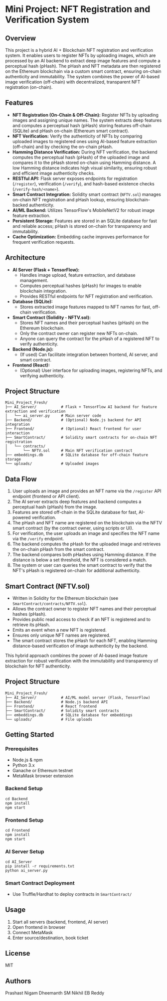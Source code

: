 # Mini Project: NFT Registration and Verification System

## Overview
This project is a hybrid AI + Blockchain NFT registration and verification system. It enables users to register NFTs by uploading images, which are processed by an AI backend to extract deep image features and compute a perceptual hash (pHash). The pHash and NFT metadata are then registered on the Ethereum blockchain via a custom smart contract, ensuring on-chain authenticity and immutability. The system combines the power of AI-based image verification (off-chain) with decentralized, transparent NFT registration (on-chain).

## Features
- **NFT Registration (On-Chain & Off-Chain):** Register NFTs by uploading images and assigning unique names. The system extracts deep features and computes a perceptual hash (pHash)  storing features off-chain (SQLite) and pHash on-chain (Ethereum smart contract).
- **NFT Verification:** Verify the authenticity of NFTs by comparing uploaded images to registered ones using AI-based feature extraction (off-chain) and by checking the on-chain pHash.
- **Hamming Distance Verification:** During NFT verification, the backend computes the perceptual hash (pHash) of the uploaded image and compares it to the pHash stored on-chain using Hamming distance. A low Hamming distance indicates high visual similarity, ensuring robust and efficient image authenticity checks.
- **RESTful API:** Flask server exposes endpoints for registration (`/register`), verification (`/verify`), and hash-based existence checks (`/verify-hash/<name>`).
- **Smart Contract Integration:** Solidity smart contract (`NFTV.sol`) manages on-chain NFT registration and pHash lookup, ensuring blockchain-backed authenticity.
- **AI/ML Backend:** Utilizes TensorFlow's MobileNetV2 for robust image feature extraction.
- **Persistent Storage:** Features are stored in an SQLite database for fast and reliable access; pHash is stored on-chain for transparency and immutability.
- **Cache Optimization:** Embedding cache improves performance for frequent verification requests.

## Architecture
- **AI Server (Flask + TensorFlow):**
  - Handles image upload, feature extraction, and database management.
  - Computes perceptual hashes (pHash) for images to enable blockchain integration.
  - Provides RESTful endpoints for NFT registration and verification.
- **Database (SQLite):**
  - Stores extracted image features mapped to NFT names for fast, off-chain verification.
- **Smart Contract (Solidity - NFTV.sol):**
  - Stores NFT names and their perceptual hashes (pHash) on the Ethereum blockchain.
  - Only the contract owner can register new NFTs on-chain.
  - Anyone can query the contract for the pHash of a registered NFT to verify authenticity.
- **Backend (Node.js):**
  - (If used) Can facilitate integration between frontend, AI server, and smart contract.
- **Frontend (React):**
  - (Optional) User interface for uploading images, registering NFTs, and verifying authenticity.

## Project Structure
```
Mini_Project_Fresh/
├── AI_Server/           # Flask + TensorFlow AI backend for feature extraction and verification
│   └── ai_server.py     # Main server code
├── Backend/             # (Optional) Node.js backend for API integration
├── Frontend/            # (Optional) React frontend for user interaction
├── SmartContract/       # Solidity smart contracts for on-chain NFT registration
│   └── contracts/
│       └── NFTV.sol     # Main NFT verification contract
├── embeddings.db        # SQLite database for off-chain feature storage
└── uploads/             # Uploaded images
```

## Data Flow
1. User uploads an image and provides an NFT name via the `/register` API endpoint (frontend or API client).
2. The AI server extracts deep features and backend computes a perceptual hash (pHash) from the image.
3. Features are stored off-chain in the SQLite database for fast, AI-powered verification.
4. The pHash and NFT name are registered on the blockchain via the NFTV smart contract (by the contract owner, using scripts or UI).
5. For verification, the user uploads an image and specifies the NFT name via the `/verify` endpoint.
6. The backend computes the pHash for the uploaded image and retrieves the on-chain pHash from the smart contract.
7. The backend compares both pHashes using Hamming distance. If the distance is below a set threshold, the NFT is considered a match.
8. The system or user can queries the smart contract to verify that the NFT's pHash is registered on-chain for additional authenticity.

## Smart Contract (NFTV.sol)
- Written in Solidity for the Ethereum blockchain (see `SmartContract/contracts/NFTV.sol`).
- Allows the contract owner to register NFT names and their perceptual hashes (pHash).
- Provides public read access to check if an NFT is registered and to retrieve its pHash.
- Emits an event when a new NFT is registered.
- Ensures only unique NFT names are registered.
- The smart contract stores the pHash for each NFT, enabling Hamming distance-based verification of image authenticity by the backend.

This hybrid approach combines the power of AI-based image feature extraction for robust verification with the immutability and transparency of blockchain for NFT authenticity.

## Project Structure
```
Mini_Project_Fresh/
├── AI_Server/           # AI/ML model server (Flask, TensorFlow)
├── Backend/             # Node.js backend API
├── Frontend/            # React frontend
├── SmartContract/       # Solidity smart contracts
├── embeddings.db        # SQLite database for embeddings
└── uploads/             # File uploads
```

## Getting Started
### Prerequisites
- Node.js & npm
- Python 3.x
- Ganache or Ethereum testnet
- MetaMask browser extension

### Backend Setup
```
cd Backend
npm install
npm start
```

### Frontend Setup
```
cd Frontend
npm install
npm start
```

### AI Server Setup
```
cd AI_Server
pip install -r requirements.txt
python ai_server.py
```

### Smart Contract Deployment
- Use Truffle/Hardhat to deploy contracts in `SmartContract/`

## Usage
1. Start all servers (backend, frontend, AI server)
2. Open frontend in browser
3. Connect MetaMask
4. Enter source/destination, book ticket

## License
MIT

## Authors
Prashast Nigam
Dheemanth SM
Nikhil EB Reddy
